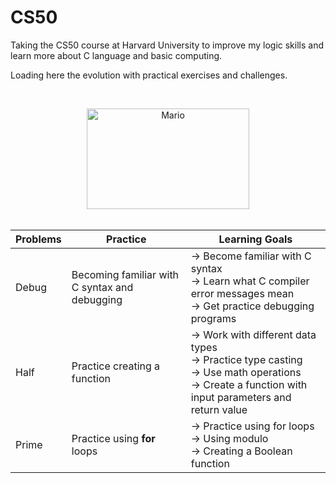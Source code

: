 # CS50
Taking the CS50 course at Harvard University to improve my logic skills and learn more about C language and basic computing.

Loading here the evolution with practical exercises and challenges.

<br><div align="center"><img align="center" alt="Mario" height="161" width="260.5" src="https://gifdb.com/images/high/nintendo-super-mario-bros-different-forms-japg0ynxgi9slxx9.webp"></div><br>


| Problems      | Practice                                      |Learning Goals |
| ------------- | -------------                                 | ------------- |
| Debug         | Becoming familiar with C syntax and debugging |→ Become familiar with C syntax <br>→ Learn what C compiler error messages mean <br>→ Get practice debugging  programs|                       
| Half          | Practice creating a function         |→ Work with different data types <br>→ Practice type casting <br>→ Use math operations <br>→ Create a function with input parameters and return value| 
| Prime         | Practice using <b>for</b> loops               |→ Practice using for loops <br>→ Using modulo <br>→ Creating a Boolean function  | 
